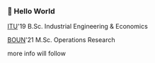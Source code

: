 ### 👋 Hello World

[ITU](https://www.itu.edu.tr/)'19 B.Sc. Industrial Engineering & Economics

[BOUN](https://www.boun.edu.tr/)'21 M.Sc. Operations Research

more info will follow

<!--
- 🔭 I’m currently working on ...
- 🌱 I’m currently learning ...
- 👯 I’m looking to collaborate on ...
- 🤔 I’m looking for help with ...
- 💬 Ask me about ...
- 📫 How to reach me: ...
- 😄 Pronouns: ...
- ⚡ Fun fact: ...
-->
